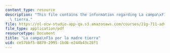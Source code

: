 ```yaml
---
content_type: resource
description: "This file contains the information regarding La campa\xF1a por la madre\
  \ tierra."
file: https://ol-ocw-studio-app-qa.s3.amazonaws.com/courses/21g-711-advanced-spanish-conversation-and-composition-spring-2014/ce57bbf5887929951bd6e244b43c28f1_MIT21G_711S14_Madre.pdf
file_type: application/pdf
resourcetype: Document
title: "La campa\xF1a por la madre tierra"
uid: ce57bbf5-8879-2995-1bd6-e244b43c28f1
---
```

